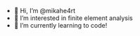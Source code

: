 - 👋 Hi, I’m @mikahe4rt
- 👀 I’m interested in finite element analysis
- 🌱 I’m currently learning to code!


